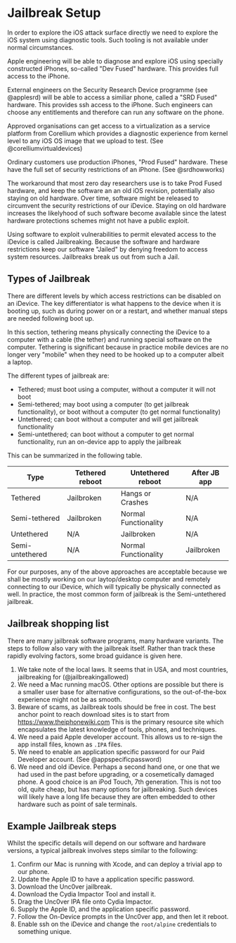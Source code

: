 # Jailbreak Setup

In order to explore the iOS attack surface directly we need to explore the iOS system using diagnostic tools.  Such tooling is not available under normal circumstances.

Apple engineering will be able to diagnose and explore iOS using specially constructed iPhones, so-called "Dev Fused" hardware.  This provides full access to the iPhone.

External engineers on the Security Research Device programme (see @applesrd) will be able to access a similiar phone, called a "SRD Fused" hardware.  This provides ssh access to the iPhone.  Such engineers can choose any entitlements and therefore can run any software on the phone.

Approved organisations can get access to a virtualization as a service platform from Corellium which provides a diagnostic experience from kernel level to any iOS OS image that we upload to test. (See @corelliumvirtualdevices)

Ordinary customers use production iPhones, "Prod Fused" hardware.  These have the full set of security restrictions of an iPhone. (See @srdhowworks)

The workaround that most zero day researchers use is to take Prod Fused hardware, and keep the software an an old iOS revision, potentially also staying on old hardware.  Over time, software might be released to circumvent the security restrictions of our iDevice.  Staying on old hardware increases the likelyhood of such software become available since the latest hardware protections schemes might not have a public exploit.

Using software to exploit vulnerabilities to permit elevated access to the iDevice is called Jailbreaking.  Because the software and hardware restrictions keep our software "Jailed" by denying freedom to access system resources.  Jailbreaks break us out from such a Jail.

## Types of Jailbreak

There are different levels by which access restrictions can be disabled on an iDevice.  The key differentiator is what happens to the device when it is booting up, such as during power on or a restart, and whether manual steps are needed following boot up.

In this section, tethering means physically connecting the iDevice to a computer with a cable (the tether) and running special software on the computer.  Tethering is significant because in practice mobile devices are no longer very "mobile" when they need to be hooked up to a computer albeit a laptop.

The different types of jailbreak are:

- Tethered; must boot using a computer, without a computer it will not boot
- Semi-tethered; may boot using a computer (to get jailbreak functionality), or boot without a computer (to get normal functionality) 
- Untethered; can boot without a computer and will get jailbreak functionality
- Semi-untethered; can boot without a computer to get normal functionality, run an on-device app to apply the jailbreak

This can be summarized in the following table.

| Type | Tethered reboot | Untethered reboot | After JB app |
| -- | -- | -- | -- |
| Tethered | Jailbroken | Hangs or Crashes | N/A |
| Semi-tethered | Jailbroken | Normal Functionality | N/A |
| Untethered | N/A | Jailbroken  | N/A |
| Semi-untethered | N/A | Normal Functionality | Jailbroken |

For our purposes, any of the above approaches are acceptable because we shall be mostly working on our laytop/desktop computer and remotely connecting to our iDevice, which will typically be physically connected as well.  In practice, the most common form of jailbreak is the Semi-untethered jailbreak.

## Jailbreak shopping list

There are many jailbreak software programs, many hardware variants.  The steps to follow also vary with the jailbreak itself.  Rather than track these rapidly evolving factors, some broad guidance is given here.

1.  We take note of the local laws.  It seems that in USA, and most countries, jailbreaking for (@jailbreakingallowed)
1.  We need a Mac running macOS.  Other options are possible but there is a smaller user base for alternative configurations, so the out-of-the-box experience might not be as smooth.
1.  Beware of scams, as Jailbreak tools should be free in cost.  The best anchor point to reach download sites is to start from https://www.theiphonewiki.com  This is the primary resource site which encapsulates the latest knowledge of tools, phones, and techniques.
1.  We need a paid Apple developer account.  This allows us to re-sign the app install files, known as `.IPA` files.
1.  We need to enable an application specific password for our Paid Developer account.  (See @appspecificpassword)
1.  We need and old iDevice.  Perhaps a second hand one, or one that we had used in the past before upgrading, or a cosemetically damaged phone.  A good choice is an iPod Touch, 7th generation.  This is not too old, quite cheap, but has many options for jailbreaking.  Such devices will likely have a long life because they are often embedded to other hardware such as point of sale terminals.

## Example Jailbreak steps

Whilst the specific details will depend on our software and hardware versions, a typical jailbreak involves steps similar to the following:

1. Confirm our Mac is running with Xcode, and can deploy a trivial app to our phone.
1. Update the Apple ID to have a application specific password.
1. Download the Unc0ver jailbreak.
1. Download the Cydia Impactor Tool and install it.
1. Drag the Unc0ver IPA file onto Cydia Impactor.
1. Supply the Apple ID, and the application specific password.
1. Follow the On-Device prompts in the Unc0ver app, and then let it reboot.
1. Enable ssh on the iDevice and change the `root/alpine` credentials to something unique.
